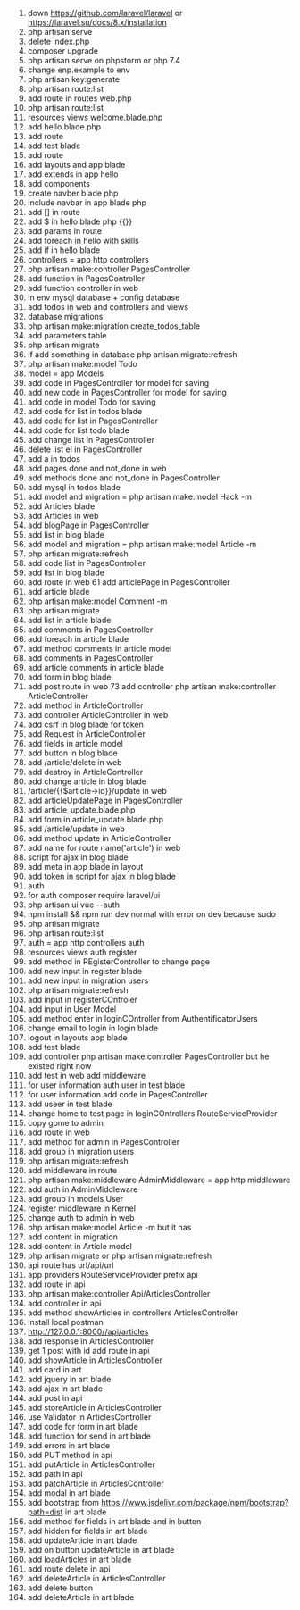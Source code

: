 1. down https://github.com/laravel/laravel or https://laravel.su/docs/8.x/installation
2. php artisan serve
3. delete index.php
4. composer upgrade
5. php artisan serve on phpstorm or php 7.4
6. change enp.example to env
7. php artisan key:generate
8. php artisan route:list
9. add route in routes web.php
10. php artisan route:list
11. resources views welcome.blade.php
12. add hello.blade.php
13. add route
14. add test blade
15. add route
16. add layouts and app blade
17. add extends in app hello
18. add components
19. create navber blade php
20. include navbar in app blade php
21. add [] in route
22. add $ in hello blade php {{}} 
23. add params in route
24. add foreach in hello with skills
25. add if in hello blade
26. controllers = app http controllers
27. php artisan make:controller PagesController
28. add function in PagesController
29. add function controller in web
30. in env mysql database + config database
31. add todos in web and controllers and views
32. database migrations
33. php artisan make:migration create_todos_table
34. add parameters table
35. php artisan migrate
36. if add something in database php artisan migrate:refresh
37. php artisan make:model Todo
38. model = app Models
39. add code in PagesController for model for saving
40. add new code in PagesController for model for saving
41. add code in model Todo for saving
42. add code for list in todos blade
43. add code for list in PagesController
44. add code for list todo blade
45. add change list in PagesController
46. delete list el in PagesController
47. add a in todos
48. add pages done and not_done in web
49. add methods done and not_done in PagesController
50. add mysql in todos blade
51. add model and migration = php artisan make:model Hack -m
52. add Articles blade
53. add Articles in web
54. add blogPage in PagesController
55. add list in blog blade
56. add model and migration = php artisan make:model Article -m
57. php artisan migrate:refresh
58. add code list in PagesController
59. add list in blog blade
60. add route in web
61 add articlePage in PagesController
62. add article blade
63. php artisan make:model Comment -m
64. php artisan migrate
65. add list in article blade
66. add comments in PagesController
67. add foreach in article blade
68. add method comments in article model
69. add comments in PagesController
70. add article comments in article blade
71. add form in blog blade
72. add post route in web
73 add controller php artisan make:controller ArticleController
74. add method in ArticleController
75. add controller ArticleController in web
76. add csrf in blog blade for token
77. add Request in ArticleController
78. add fields in article model
79. add button in blog blade
80. add /article/delete in web
81. add destroy in ArticleController
82. add change article in blog blade
83. /article/{{$article->id}}/update in web
84. add articleUpdatePage in PagesController
85. add article_update.blade.php
86. add form in article_update.blade.php
87. add /article/update in web
88. add method update in ArticleController
89. add name for route name('article') in web
90. script for ajax in blog blade
91. add meta in app blade in layout
92. add token in script for ajax in blog blade
93. auth
94. for auth composer require laravel/ui
95. php artisan ui vue --auth
96. npm install && npm run dev normal with error on dev because sudo
97. php artisan migrate
98. php artisan route:list
99. auth = app http controllers auth
100. resources views auth register
101. add method in REgisterController to change page
102. add new input in register blade
103. add new input in migration users
104. php artisan migrate:refresh
105. add input in registerCOntroler
106. add input in User Model
107. add method enter in loginCOntroller from AuthentificatorUsers
108. change email to login in login blade
109. logout in layouts app blade
110. add test blade
111. add controller php artisan make:controller PagesController but he existed right now
112. add test in web add middleware
113. for user information auth user in test blade
114. for user information add code in PagesController
115. add useer in test blade
116. change home to test page in loginCOntrollers RouteServiceProvider
117. copy gome to admin
118. add route in web
119. add method for admin in PagesController
120. add group in migration users
121. php artisan migrate:refresh
122. add middleware in route
123. php artisan make:middleware AdminMiddleware = app http middleware
124. add auth in AdminMiddleware
125. add group in models User
126. register middleware in Kernel
127. change auth to admin in web
128. php artisan make:model Article -m but it has
129. add content in migration
130. add content in Article model
131. php artisan migrate or php artisan migrate:refresh
132. api route has url/api/url
133. app providers RouteServiceProvider prefix api
134. add route in api
135. php artisan make:controller Api/ArticlesController
136. add controller in api
137. add method showArticles in controllers ArticlesController 
138. install local postman
139. http://127.0.0.1:8000//api/articles
140. add response in ArticlesController
141. get 1 post with id add route in api
142. add showArticle in ArticlesController
143. add card in art
144. add jquery in art blade
145. add ajax in art blade
146. add post in api
147. add storeArticle in ArticlesController
148. use Validator in ArticlesController
149. add code for form in art blade
150. add function for send in art blade
151. add errors in art blade
152. add PUT method in api
153. add putArticle in ArticlesController
154. add path in api
155. add patchArticle in ArticlesController
156. add modal in art blade
157. add bootstrap from https://www.jsdelivr.com/package/npm/bootstrap?path=dist in art blade
158. add method for fields in art blade and in button
159. add hidden for fields in art blade
160. add updateArticle in art blade
161. add on button updateArticle in art blade
162. add loadArticles in art blade
163. add route delete in api
164. add deleteArticle in ArticlesController
165. add delete button 
166. add deleteArticle in art blade
